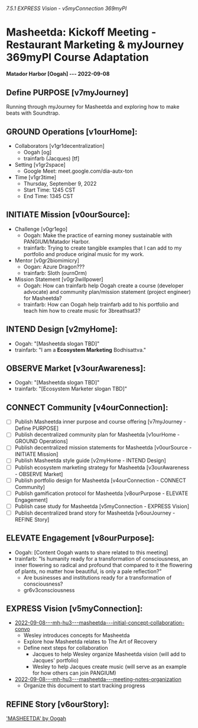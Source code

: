 ###### 7.5.1 EXPRESS Vision - v5myConnection 369myPI
# Masheetda: Kickoff Meeting - Restaurant Marketing & myJourney 369myPI Course Adaptation
#### Matador Harbor [Oogah] --- 2022-09-08

## Define PURPOSE [v7myJourney]
Running through myJourney for Masheetda and exploring how to make beats with Soundtrap.

## GROUND Operations [v1ourHome]: 
- Collaborators [v1gr1decentralization]
  - Oogah [og]
  - trainfarb (Jacques) [tf]
- Setting [v1gr2space]
  - Google Meet: meet.google.com/dia-autx-ton
- Time [v1gr3time]
  - Thursday, September 9, 2022
  - Start Time: 1245 CST
  - End Time: 1345 CST

## INITIATE Mission [v0ourSource]:
- Challenge [v0gr1ego]
  - Oogah: Make the practice of earning money sustainable with PANGIUM/Matador Harbor. 
  - trainfarb: Trying to create tangible examples that I can add to my portfolio and produce original music for my work.
- Mentor [v0gr2biomimicry]
  - Oogan: Azure Dragon???
  - trainfarb: Sloth (ournOrm)
- Mission Statement [v0gr3willpower]
  - Oogah: How can trainfarb help Oogah create a course (developer advocate) and community plan/mission statement (project engineer) for Masheetda?
  - trainfarb: How can Oogah help trainfarb add to his portfolio and teach him how to create music for 3breathsat3?

## INTEND Design [v2myHome]:
- Oogah: "[Masheetda slogan TBD]"
- trainfarb: "I am a **Ecosystem Marketing** Bodhisattva."

## OBSERVE Market [v3ourAwareness]:
- Oogah: "[Masheetda slogan TBD]"
- trainfarb: "[Ecosystem Marketer slogan TBD]"

## CONNECT Community [v4ourConnection]:
- [ ] Publish Masheetda inner purpose and course offering [v7myJourney - Define PURPOSE]
- [ ] Publish decentralized community plan for Masheetda [v1ourHome - GROUND Operations]
- [ ] Publish decentralized mission statements for Masheetda [v0ourSource - INITIATE Mission]
- [ ] Publish Masheetda style guide [v2myHome - INTEND Design]
- [ ] Publish ecosystem marketing strategy for Masheetda [v3ourAwareness - OBSERVE Market]
- [ ] Publish portfolio design for Masheetda [v4ourConnection - CONNECT Community]
- [ ] Publish gamification protocol for Masheetda [v8ourPurpose - ELEVATE Engagement]
- [ ] Publish case study for Masheetda [v5myConnection - EXPRESS Vision]
- [ ] Publish decentralized brand story for Masheetda [v6ourJourney - REFINE Story]

## ELEVATE Engagement [v8ourPurpose]:
- Oogah: [Content Oogah wants to share related to this meeting]
- trainfarb: "Is humanity ready for a transformation of consciousness, an inner flowering so radical and profound that compared to it the flowering of plants, no matter how beautiful, is only a pale reflection?" 
  - Are businesses and institutions ready for a transformation of consciousness?
  - gr6v3consciousness

## EXPRESS Vision [v5myConnection]:
- [2022-09-08---mh-hu3---masheetda---initial-concept-collaboration-convo](https://drive.google.com/file/d/1UfNZKQM6krAQu0MZvDPlQKOedGaLmKRi/view?usp=sharing)
  - Wesley introduces concepts for Masheetda
  - Explore how Masheetda relates to The Art of Recovery
  - Define next steps for collaboration
    - Jacques to help Wesley organize Masheetda vision (will add to Jacques' portfolio)
    - Wesley to help Jacques create music (will serve as an example for how others can join PANGIUM)
- [2022-09-08---mh-hu3---masheetda---meeting-notes-organization](https://www.loom.com/share/afd77e548c9f4c04a6c6dddc633e5de2)
  - Organize this document to start tracking progress

## REFINE Story [v6ourStory]:
['MASHEETDA' by Oogah](https://drive.google.com/file/d/1GXFojt_NYWztANIgRBInj4-BXY8kzidB/view?usp=sharing)
